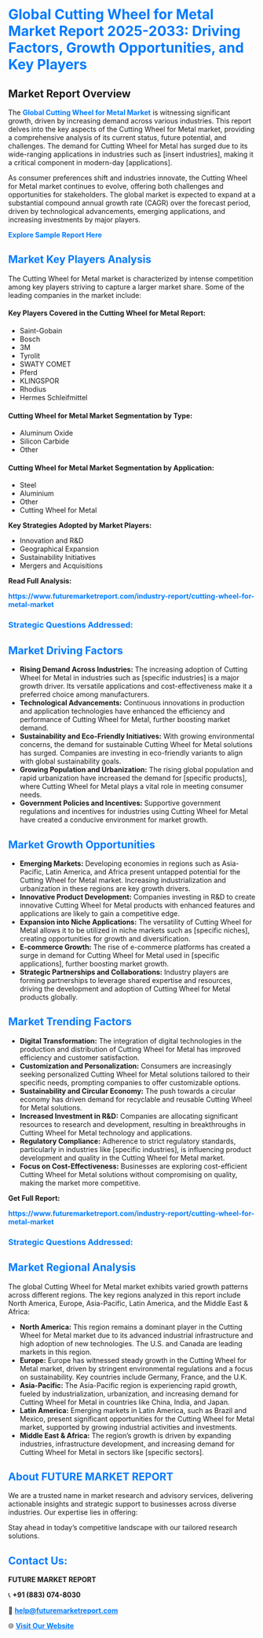 <h1 style="color: #007BFF;">Global Cutting Wheel for Metal Market Report 2025-2033: Driving Factors, Growth Opportunities, and Key Players</h1>

<section id="overview">
<h2>Market Report Overview</h2>
<p>The <a href="https://www.futuremarketreport.com/industry-report/cutting-wheel-for-metal-market" style="color: #007BFF; text-decoration: none;"><strong>Global Cutting Wheel for Metal Market</strong></a> is witnessing significant growth, driven by increasing demand across various industries. This report delves into the key aspects of the Cutting Wheel for Metal market, providing a comprehensive analysis of its current status, future potential, and challenges. The demand for Cutting Wheel for Metal has surged due to its wide-ranging applications in industries such as [insert industries], making it a critical component in modern-day [applications].</p>
<p>As consumer preferences shift and industries innovate, the Cutting Wheel for Metal market continues to evolve, offering both challenges and opportunities for stakeholders. The global market is expected to expand at a substantial compound annual growth rate (CAGR) over the forecast period, driven by technological advancements, emerging applications, and increasing investments by major players.</p>
</section>

<section id="overview">
<p><a href="https://www.futuremarketreport.com/request-sample/reportId=112555" style="color: #007BFF; text-decoration: none;"><strong>Explore Sample Report Here</strong></a></p>
</section>

<section id="key-players">
<h2 style="color: #007BFF;">Market Key Players Analysis</h2>
<p>The Cutting Wheel for Metal market is characterized by intense competition among key players striving to capture a larger market share. Some of the leading companies in the market include:</p>
<h4>Key Players Covered in the Cutting Wheel for Metal Report:</h4>
<ul><li>Saint-Gobain</li><li>Bosch</li><li>3M</li><li>Tyrolit</li><li>SWATY COMET</li><li>Pferd</li><li>KLINGSPOR</li><li>Rhodius</li><li>Hermes Schleifmittel</li></ul>
<h4>Cutting Wheel for Metal Market Segmentation by Type:</h4>
<ul><li>Aluminum Oxide</li><li>Silicon Carbide</li><li>Other</li></ul>

<h4>Cutting Wheel for Metal Market Segmentation by Application:</h4>
<ul><li>Steel</li><li>Aluminium</li><li>Other</li><li>Cutting Wheel for Metal</li></ul>
<p><strong>Key Strategies Adopted by Market Players:</strong></p>
<ul>
<li>Innovation and R&D</li>
<li>Geographical Expansion</li>
<li>Sustainability Initiatives</li>
<li>Mergers and Acquisitions</li>
</ul>
</section>

<section>
<p><strong>Read Full Analysis: </strong></p><a href="https://www.futuremarketreport.com/industry-report/cutting-wheel-for-metal-market" style="color: #007BFF; text-decoration: none;"><strong>https://www.futuremarketreport.com/industry-report/cutting-wheel-for-metal-market</strong></a>
<h3 style="color: #007BFF;">Strategic Questions Addressed:</h3>
</section>

<section id="driving-factors">
<h2 style="color: #007BFF;">Market Driving Factors</h2>
<ul>
<li><strong>Rising Demand Across Industries:</strong> The increasing adoption of Cutting Wheel for Metal in industries such as [specific industries] is a major growth driver. Its versatile applications and cost-effectiveness make it a preferred choice among manufacturers.</li>
<li><strong>Technological Advancements:</strong> Continuous innovations in production and application technologies have enhanced the efficiency and performance of Cutting Wheel for Metal, further boosting market demand.</li>
<li><strong>Sustainability and Eco-Friendly Initiatives:</strong> With growing environmental concerns, the demand for sustainable Cutting Wheel for Metal solutions has surged. Companies are investing in eco-friendly variants to align with global sustainability goals.</li>
<li><strong>Growing Population and Urbanization:</strong> The rising global population and rapid urbanization have increased the demand for [specific products], where Cutting Wheel for Metal plays a vital role in meeting consumer needs.</li>
<li><strong>Government Policies and Incentives:</strong> Supportive government regulations and incentives for industries using Cutting Wheel for Metal have created a conducive environment for market growth.</li>
</ul>
</section>

<section id="growth-opportunities">
<h2 style="color: #007BFF;">Market Growth Opportunities</h2>
<ul>
<li><strong>Emerging Markets:</strong> Developing economies in regions such as Asia-Pacific, Latin America, and Africa present untapped potential for the Cutting Wheel for Metal market. Increasing industrialization and urbanization in these regions are key growth drivers.</li>
<li><strong>Innovative Product Development:</strong> Companies investing in R&D to create innovative Cutting Wheel for Metal products with enhanced features and applications are likely to gain a competitive edge.</li>
<li><strong>Expansion into Niche Applications:</strong> The versatility of Cutting Wheel for Metal allows it to be utilized in niche markets such as [specific niches], creating opportunities for growth and diversification.</li>
<li><strong>E-commerce Growth:</strong> The rise of e-commerce platforms has created a surge in demand for Cutting Wheel for Metal used in [specific applications], further boosting market growth.</li>
<li><strong>Strategic Partnerships and Collaborations:</strong> Industry players are forming partnerships to leverage shared expertise and resources, driving the development and adoption of Cutting Wheel for Metal products globally.</li>
</ul>
</section>

<section id="trending-factors">
<h2 style="color: #007BFF;">Market Trending Factors</h2>
<ul>
<li><strong>Digital Transformation:</strong> The integration of digital technologies in the production and distribution of Cutting Wheel for Metal has improved efficiency and customer satisfaction.</li>
<li><strong>Customization and Personalization:</strong> Consumers are increasingly seeking personalized Cutting Wheel for Metal solutions tailored to their specific needs, prompting companies to offer customizable options.</li>
<li><strong>Sustainability and Circular Economy:</strong> The push towards a circular economy has driven demand for recyclable and reusable Cutting Wheel for Metal solutions.</li>
<li><strong>Increased Investment in R&D:</strong> Companies are allocating significant resources to research and development, resulting in breakthroughs in Cutting Wheel for Metal technology and applications.</li>
<li><strong>Regulatory Compliance:</strong> Adherence to strict regulatory standards, particularly in industries like [specific industries], is influencing product development and quality in the Cutting Wheel for Metal market.</li>
<li><strong>Focus on Cost-Effectiveness:</strong> Businesses are exploring cost-efficient Cutting Wheel for Metal solutions without compromising on quality, making the market more competitive.</li>
</ul>
</section>

<section>
<p><strong>Get Full Report: </strong></p><a href="https://www.futuremarketreport.com/industry-report/cutting-wheel-for-metal-market" style="color: #007BFF; text-decoration: none;"><strong>https://www.futuremarketreport.com/industry-report/cutting-wheel-for-metal-market</strong></a>
<h3 style="color: #007BFF;">Strategic Questions Addressed:</h3>
</section>


<section id="regional-analysis">
<h2 style="color: #007BFF;">Market Regional Analysis</h2>
<p>The global Cutting Wheel for Metal market exhibits varied growth patterns across different regions. The key regions analyzed in this report include North America, Europe, Asia-Pacific, Latin America, and the Middle East & Africa:</p>
<ul>
<li><strong>North America:</strong> This region remains a dominant player in the Cutting Wheel for Metal market due to its advanced industrial infrastructure and high adoption of new technologies. The U.S. and Canada are leading markets in this region.</li>
<li><strong>Europe:</strong> Europe has witnessed steady growth in the Cutting Wheel for Metal market, driven by stringent environmental regulations and a focus on sustainability. Key countries include Germany, France, and the U.K.</li>
<li><strong>Asia-Pacific:</strong> The Asia-Pacific region is experiencing rapid growth, fueled by industrialization, urbanization, and increasing demand for Cutting Wheel for Metal in countries like China, India, and Japan.</li>
<li><strong>Latin America:</strong> Emerging markets in Latin America, such as Brazil and Mexico, present significant opportunities for the Cutting Wheel for Metal market, supported by growing industrial activities and investments.</li>
<li><strong>Middle East & Africa:</strong> The region’s growth is driven by expanding industries, infrastructure development, and increasing demand for Cutting Wheel for Metal in sectors like [specific sectors].</li>
</ul>
</section>

<footer>
<h2 style="color: #007BFF;">About FUTURE MARKET REPORT</h2>
<p>We are a trusted name in market research and advisory services, delivering actionable insights and strategic support to businesses across diverse industries. Our expertise lies in offering:</p>

<p>Stay ahead in today’s competitive landscape with our tailored research solutions.</p>

<h2 style="color: #007BFF;">Contact Us:</h2>
<p><strong>FUTURE MARKET REPORT</strong></p>
<p>📞 <strong>+91 (883) 074-8030</strong></p>
<p>📧 <strong><a href="mailto:help@futuremarketreport.com" style="color: #007BFF;">help@futuremarketreport.com</a></strong></p>
<p>🌐 <strong><a href="https://www.futuremarketreport.com/" style="color: #007BFF;">Visit Our Website</a></strong></p>
</footer>